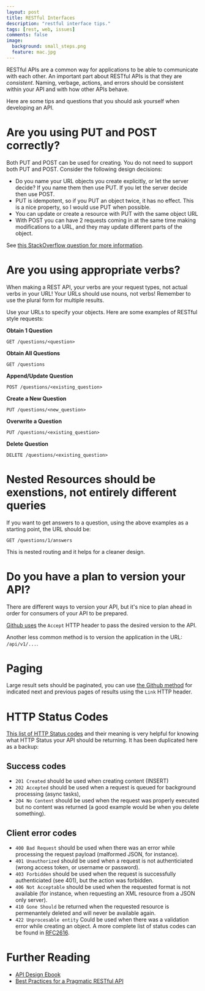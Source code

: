 ```yaml
---
layout: post
title: RESTful Interfaces
description: "restful interface tips."
tags: [rest, web, issues]
comments: false
image:
  background: small_steps.png
  feature: mac.jpg
---
```


RESTful APIs are a common way for applications to be able to communicate with each other.  An important part about RESTful APIs is that they are *consistent*.  Naming, verbage, actions, and errors should be consistent within your API and with how other APIs behave.

Here are some tips and questions that you should ask yourself when developing an API.

# Are you using PUT and POST correctly?

Both PUT and POST can be used for creating. You do not need to support both PUT and POST. Consider the following design decisions:

- Do you name your URL objects you create explicitly, or let the server decide? If you name them then use PUT. If you let the server decide then use POST.
- PUT is idempotent, so if you PUT an object twice, it has no effect. This is a nice property, so I would use PUT when possible.
- You can update or create a resource with PUT with the same object URL
- With POST you can have 2 requests coming in at the same time making modifications to a URL, and they may update different parts of the object.

See [this StackOverflow question for more information](http://stackoverflow.com/questions/630453/put-vs-post-in-rest).

# Are you using appropriate verbs?

When making a REST API, your verbs are your request types, not actual verbs in your URL!  Your URLs should use nouns, not verbs!  Remember to use the plural form for multiple results.

Use your URLs to specify your objects.  Here are some examples of RESTful style requests:

**Obtain 1 Question**
```
GET /questions/<question>
```

**Obtain All Questions**
```
GET /questions
```

**Append/Update Question**
```
POST /questions/<existing_question>
```

**Create a New Question**
```
PUT /questions/<new_question>
```

**Overwrite a Question**
```
PUT /questions/<existing_question>
```

**Delete Question**
```
DELETE /questions/<existing_question>
```

# Nested Resources should be exenstions, not entirely different queries

If you want to get answers to a question, using the above examples as a starting point, the URL should be:

```
GET /questions/1/answers
```

This is nested routing and it helps for a cleaner design.

# Do you have a plan to version your API?

There are different ways to version your API, but it's nice to plan ahead in order for consumers of your API to be prepared.

[Github uses](https://developer.github.com/v3/media/#request-specific-version) the `Accept` HTTP header to pass the desired version to the API.

Another less common method is to version the application in the URL: `/api/v1/...`.

# Paging

Large result sets should be paginated, you can use [the Github method](https://developer.github.com/guides/traversing-with-pagination/) for indicated next and previous pages of results using the `Link` HTTP header.

# HTTP Status Codes

[This list of HTTP Status codes](https://bourgeois.me/rest/) and their meaning is very helpful for knowing what HTTP Status your API should be returning.  It has been duplicated here as a backup:

## Success codes

* `201 Created` should be used when creating content (INSERT)
* `202 Accepted` should be used when a request is queued for background processing (async tasks),
* `204 No Content` should be used when the request was properly executed but no content was returned (a good example would be when you delete something).


## Client error codes

* `400 Bad Request` should be used when there was an error while processing the request payload (malformed JSON, for instance).
* `401 Unauthorized` should be used when a request is not authenticiated (wrong access token, or username or password).
* `403 Forbidden` should be used when the request is successfully authenticiated (see 401), but the action was forbidden.
* `406 Not Acceptable` should be used when the requested format is not available (for instance, when requesting an XML resource from a JSON only server).
* `410 Gone Should` be returned when the requested resource is permenantely deleted and will never be available again.
* `422 Unprocesable entity` Could be used when there was a validation error while creating an object.
A more complete list of status codes can be found in [RFC2616](http://www.w3.org/Protocols/rfc2616/rfc2616-sec10.html).


# Further Reading

* [API Design Ebook](https://pages.apigee.com/rs/apigee/images/api-design-ebook-2012-03.pdf)
* [Best Practices for a Pragmatic RESTful API](http://www.vinaysahni.com/best-practices-for-a-pragmatic-restful-api)
